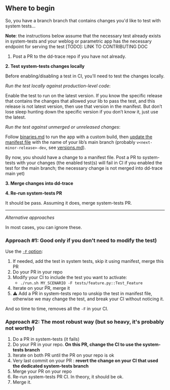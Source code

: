 ## Where to begin

So, you have a branch branch that contains changes you'd like to test with system tests...

**Note**: the instructions below assume that the necessary test already exists in system-tests and your weblog or parametric app has the necessary endpoint for serving the test [TODO]: LINK TO CONTRIBUTING DOC

1. Post a PR to the dd-trace repo if you have not already.

**2. Test system-tests changes locally**

   Before enabling/disabling a test in CI, you'll need to test the changes locally.

   _Run the test locally against production-level code_:

   Enable the test to run on the latest version.
   If you know the specific release that contains the changes that allowed your lib to pass the test, and this release is not latest version, then use that version in the manifest. But don’t
   lose sleep hunting down the specific version if you don’t know it, just use the latest.

   _Run the test against unmerged or unreleased changes_:

   Follow [binaries.md](https://github.com/DataDog/system-tests/blob/main/docs/execute/binaries.md) to run the app with a custom build, then [update the manifest file](./manifest.md) with the name of your lib’s main branch (probably `v<next-minor-release>-dev`, see [versions.md](https://github.com/DataDog/system-tests/blob/main/docs/edit/versions.md)).

   By now, you should have a change to a manifest file. Post a PR to system-tests with your changes (the enabled test(s) will fail in CI if you enabled the test for the main branch; the necessary change is not merged into dd-trace main yet)

**3. Merge changes into dd-trace**

**4. Re-run system-tests PR**

   It should be pass. Assuming it does, merge system-tests PR.


---
_Alternative approaches_

In most cases, you can ignore these.

### Approach #1: Good only if you don't need to modify the test)

Use the [`-F` option](../execute/force-execute.md):

1. If needed, add the test in system tests, skip it using manifest, merge this PR
2. Do your PR in your repo
3. Modify your CI to include the test you want to activate:
    * `./run.sh MY_SCENARIO -F tests/feature.py::Test_Feature`
3. Iterate on your PR, merge it
4. :warning: Add a PR in system-tests repo to unskip the test in manifest file, otherwise we may change the test, and break your CI without noticing it.

And so time to time, removes all the `-F` in your CI.

### Approach #2: The most robust way (but so heavy, it's probably not worthy)

1. Do a PR in system-tests (it fails)
2. Do your PR in your repo. **On this PR, change the CI to use the system-tests branch**
3. Iterate on both PR until the PR on your repo is ok
4. Very last commit on your PR : **revert the change on your CI that used the dedicated system-tests branch**
5. Merge your PR on your repo
6. Re-run system-tests PR CI. In theory, it should be ok.
7. Merge it.

